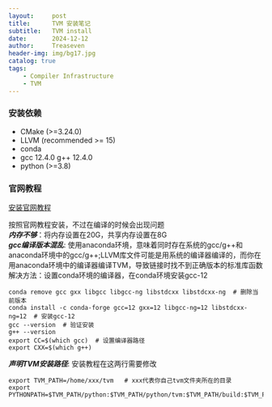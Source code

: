```yaml
---
layout:     post
title:      TVM 安装笔记
subtitle:   TVM install
date:       2024-12-12
author:     Treaseven
header-img: img/bg17.jpg
catalog: true
tags:
    - Compiler Infrastructure
    - TVM
---
```


### 安装依赖
* CMake (>=3.24.0)
* LLVM (recommended >= 15)
* conda 
* gcc 12.4.0 g++ 12.4.0
* python (>=3.8)

### 官网教程
[安装官网教程](https://tvm.apache.org/docs/install/from_source.html)

按照官网教程安装，不过在编译的时候会出现问题<br>
***内存不够***：将内存设置在20G，共享内存设置在8G<br>
***gcc编译版本混乱***: 使用anaconda环境，意味着同时存在系统的gcc/g++和anaconda环境中的gcc/g++;LLVM库文件可能是用系统的编译器编译的，而你在用anaconda环境中的编译器编译TVM，导致链接时找不到正确版本的标准库函数<br>
解决方法：设置conda环境的编译器，在conda环境安装gcc-12
```
conda remove gcc gxx libgcc libgcc-ng libstdcxx libstdcxx-ng  # 删除当前版本
conda install -c conda-forge gcc=12 gxx=12 libgcc-ng=12 libstdcxx-ng=12  # 安装gcc-12
gcc --version  # 验证安装
g++ --version
export CC=$(which gcc)  # 设置编译器路径
export CXX=$(which g++)
```
***声明TVM安装路径***: 安装教程在这两行需要修改
```
export TVM_PATH=/home/xxx/tvm   # xxx代表你自己tvm文件夹所在的目录
export PYTHONPATH=$TVM_PATH/python:$TVM_PATH/python/tvm:$TVM_PATH/build:$TVM_PATH/python/tvm/runtime:${PYTHONPATH}
```
